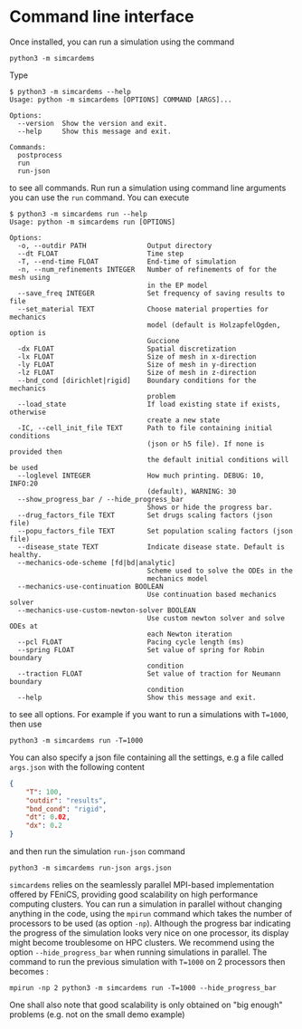 # Command line interface

Once installed, you can run a simulation using the command
```
python3 -m simcardems
```
Type
```
$ python3 -m simcardems --help
Usage: python -m simcardems [OPTIONS] COMMAND [ARGS]...

Options:
  --version  Show the version and exit.
  --help     Show this message and exit.

Commands:
  postprocess
  run
  run-json
```
to see all commands.
Run run a simulation using command line arguments you can use the `run` command. You can execute
```
$ python3 -m simcardems run --help
Usage: python -m simcardems run [OPTIONS]

Options:
  -o, --outdir PATH               Output directory
  --dt FLOAT                      Time step
  -T, --end-time FLOAT            End-time of simulation
  -n, --num_refinements INTEGER   Number of refinements of for the mesh using
                                  in the EP model
  --save_freq INTEGER             Set frequency of saving results to file
  --set_material TEXT             Choose material properties for mechanics
                                  model (default is HolzapfelOgden, option is
                                  Guccione
  -dx FLOAT                       Spatial discretization
  -lx FLOAT                       Size of mesh in x-direction
  -ly FLOAT                       Size of mesh in y-direction
  -lz FLOAT                       Size of mesh in z-direction
  --bnd_cond [dirichlet|rigid]    Boundary conditions for the mechanics
                                  problem
  --load_state                    If load existing state if exists, otherwise
                                  create a new state
  -IC, --cell_init_file TEXT      Path to file containing initial conditions
                                  (json or h5 file). If none is provided then
                                  the default initial conditions will be used
  --loglevel INTEGER              How much printing. DEBUG: 10, INFO:20
                                  (default), WARNING: 30
  --show_progress_bar / --hide_progress_bar
                                  Shows or hide the progress bar.
  --drug_factors_file TEXT        Set drugs scaling factors (json file)
  --popu_factors_file TEXT        Set population scaling factors (json file)
  --disease_state TEXT            Indicate disease state. Default is healthy.
  --mechanics-ode-scheme [fd|bd|analytic]
                                  Scheme used to solve the ODEs in the
                                  mechanics model
  --mechanics-use-continuation BOOLEAN
                                  Use continuation based mechanics solver
  --mechanics-use-custom-newton-solver BOOLEAN
                                  Use custom newton solver and solve ODEs at
                                  each Newton iteration
  --pcl FLOAT                     Pacing cycle length (ms)
  --spring FLOAT                  Set value of spring for Robin boundary
                                  condition
  --traction FLOAT                Set value of traction for Neumann boundary
                                  condition
  --help                          Show this message and exit.
```
to see all options.
For example if you want to run a simulations with `T=1000`, then use
```
python3 -m simcardems run -T=1000
```
You can also specify a json file containing all the settings, e.g a file called `args.json` with the following content

```json
{
    "T": 100,
    "outdir": "results",
    "bnd_cond": "rigid",
    "dt": 0.02,
    "dx": 0.2
}
```
and then run the simulation `run-json` command
```
python3 -m simcardems run-json args.json
```

`simcardems` relies on the seamlessly parallel MPI-based implementation offered by FEniCS, providing good scalability on high performance computing clusters.
You can run a simulation in parallel without changing anything in the code, using the `mpirun` command which takes the number of processors to be used (as option `-np`).
Although the progress bar indicating the progress of the simulation looks very nice on one processor, its display might become troublesome on HPC clusters.
We recommend using the option `--hide_progress_bar` when running simulations in parallel.
The command to run the previous simulation with `T=1000` on 2 processors then becomes :
```
mpirun -np 2 python3 -m simcardems run -T=1000 --hide_progress_bar
```
One shall also note that good scalability is only obtained on "big enough" problems (e.g. not on the small demo example)

